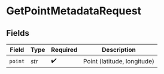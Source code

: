 # GetPointMetadataRequest


## Fields

| Field                       | Type                        | Required                    | Description                 |
| --------------------------- | --------------------------- | --------------------------- | --------------------------- |
| `point`                     | *str*                       | :heavy_check_mark:          | Point (latitude, longitude) |